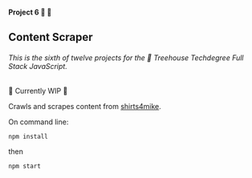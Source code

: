 #### Project 6 👕 🐸 

## Content Scraper

###### This is the sixth of twelve projects for the 🏡 Treehouse Techdegree Full Stack JavaScript.

🚧 Currently WIP 🚧

Crawls and scrapes content from [shirts4mike](http://www.shirts4mike.com/).


On command line: 

`npm install`

then

`npm start`

